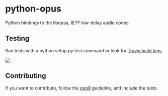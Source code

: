 python-opus
===========

Python bindings to the libopus, IETF low-delay audio codec

Testing
--------

Run tests with a python setup.py test command or look for [Travis build logs](http://travis-ci.org/#!/svartalf/python-opus).

![](https://secure.travis-ci.org/svartalf/python-opus.png)

Contributing
-------------

If you want to contribute, follow the [pep8](http://www.python.org/dev/peps/pep-0008/) guideline, and include the tests.